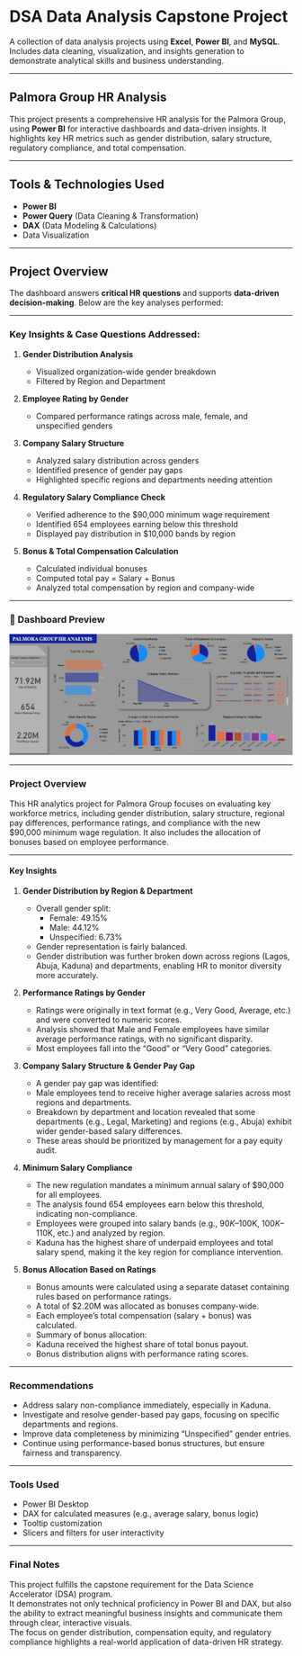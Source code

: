 # DSA Data Analysis Capstone Project 
A collection of data analysis projects using **Excel**, **Power BI**, and **MySQL**. Includes data cleaning, visualization, and insights generation to demonstrate analytical skills and business understanding.

---

## Palmora Group HR Analysis
This project presents a comprehensive HR analysis for the Palmora Group, using **Power BI** for interactive dashboards and data-driven insights. It highlights key HR metrics such as gender distribution, salary structure, regulatory compliance, and total compensation.

---

## Tools & Technologies Used
   - **Power BI**
   - **Power Query** (Data Cleaning & Transformation)
   - **DAX** (Data Modeling & Calculations)
   - Data Visualization
    
---

## Project Overview
The dashboard answers **critical HR questions** and supports **data-driven decision-making**. Below are the key analyses performed: 

---

### Key Insights & Case Questions Addressed:
1. **Gender Distribution Analysis**
   - Visualized organization-wide gender breakdown
   - Filtered by Region and Department

2. **Employee Rating by Gender**
   - Compared performance ratings across male, female, and unspecified genders
      
3. **Company Salary Structure**
   - Analyzed salary distribution across genders
   - Identified presence of gender pay gaps
   - Highlighted specific regions and departments needing attention
       
4. **Regulatory Salary Compliance Check**
   - Verified adherence to the $90,000 minimum wage requirement
   - Identified 654 employees earning below this threshold
   - Displayed pay distribution in $10,000 bands by region

 
5. **Bonus & Total Compensation Calculation**
   - Calculated individual bonuses
   - Computed total pay = Salary + Bonus
   - Analyzed total compensation by region and company-wide

---

### 📸 Dashboard Preview

![Image](https://github.com/kimizzy001/DSA-Project-Documentation/blob/main/palmora%20e.jpg)

---

### Project Overview
This HR analytics project for Palmora Group focuses on evaluating key workforce metrics, including gender distribution, salary structure, regional pay differences, performance ratings, and compliance with the new $90,000 minimum wage regulation. It also includes the allocation of bonuses based on employee performance.

---

#### Key Insights
1. **Gender Distribution by Region & Department**
      - Overall gender split:
         - Female: 49.15%
         - Male: 44.12%
         - Unspecified: 6.73%
      - Gender representation is fairly balanced.
      - Gender distribution was further broken down across regions (Lagos, Abuja, Kaduna) and departments, enabling HR to monitor diversity more accurately.

 2. **Performance Ratings by Gender**    
       - Ratings were originally in text format (e.g., Very Good, Average, etc.) and were converted to numeric scores.
       - Analysis showed that Male and Female employees have similar average performance ratings, with no significant disparity.
       - Most employees fall into the “Good” or “Very Good” categories.

 3. **Company Salary Structure & Gender Pay Gap**
       - A gender pay gap was identified:
       - Male employees tend to receive higher average salaries across most regions and departments.
       - Breakdown by department and location revealed that some departments (e.g., Legal, Marketing) and regions (e.g., Abuja) exhibit wider gender-based salary differences.
       - These areas should be prioritized by management for a pay equity audit.

  4. **Minimum Salary Compliance**
       - The new regulation mandates a minimum annual salary of $90,000 for all employees.
       - The analysis found 654 employees earn below this threshold, indicating non-compliance.
       - Employees were grouped into salary bands (e.g., $90K–$100K, $100K–$110K, etc.) and analyzed by region.
       - Kaduna has the highest share of underpaid employees and total salary spend, making it the key region for compliance intervention.

  5. **Bonus Allocation Based on Ratings**
       - Bonus amounts were calculated using a separate dataset containing rules based on performance ratings.
       - A total of $2.20M was allocated as bonuses company-wide.
       - Each employee’s total compensation (salary + bonus) was calculated.
       - Summary of bonus allocation:
       - Kaduna received the highest share of total bonus payout.
       - Bonus distribution aligns with performance rating scores.

---

### Recommendations
   - Address salary non-compliance immediately, especially in Kaduna.
   - Investigate and resolve gender-based pay gaps, focusing on specific departments and regions.
   - Improve data completeness by minimizing “Unspecified” gender entries.
   - Continue using performance-based bonus structures, but ensure fairness and transparency.

---

### Tools Used
   - Power BI Desktop
   - DAX for calculated measures (e.g., average salary, bonus logic)
   - Tooltip customization
   - Slicers and filters for user interactivity

---

### Final Notes

This project fulfills the capstone requirement for the Data Science Accelerator (DSA) program.  
It demonstrates not only technical proficiency in Power BI and DAX, but also the ability to extract meaningful business insights and communicate them through clear, interactive visuals.  
The focus on gender distribution, compensation equity, and regulatory compliance highlights a real-world application of data-driven HR strategy.




